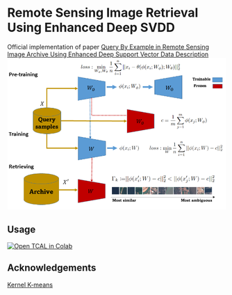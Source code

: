 # Remote Sensing Image Retrieval Using Enhanced Deep SVDD
Official implementation of paper [Query By Example in Remote Sensing Image Archive Using Enhanced Deep Support Vector Data Description](https://ieeexplore.ieee.org/abstract/document/10003647)
<img src="./IEEEJSTARS1.png"/>

## Usage
[![Open TCAL in Colab](https://colab.research.google.com/assets/colab-badge.svg)](https://colab.research.google.com/drive/1O1rVIDR6gsheBJq3s4M-D_stOiWYGSvb?usp=sharing)

## Acknowledgements
[Kernel K-means](https://gist.github.com/mblondel/6230787)
